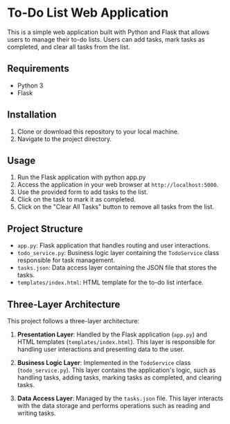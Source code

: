 # To-Do List Web Application

This is a simple web application built with Python and Flask that allows users to manage their to-do lists. Users can add tasks, mark tasks as completed, and clear all tasks from the list.

## Requirements

- Python 3
- Flask

## Installation

1. Clone or download this repository to your local machine.
2. Navigate to the project directory.

## Usage

1. Run the Flask application with python app.py
2. Access the application in your web browser at `http://localhost:5000`.
3. Use the provided form to add tasks to the list.
4. Click on the task to mark it as completed.
5. Click on the "Clear All Tasks" button to remove all tasks from the list.

## Project Structure

- `app.py`: Flask application that handles routing and user interactions.
- `todo_service.py`: Business logic layer containing the `TodoService` class responsible for task management.
- `tasks.json`: Data access layer containing the JSON file that stores the tasks.
- `templates/index.html`: HTML template for the to-do list interface.

## Three-Layer Architecture

This project follows a three-layer architecture:

1. **Presentation Layer**: Handled by the Flask application (`app.py`) and HTML templates (`templates/index.html`). This layer is responsible for handling user interactions and presenting data to the user.

2. **Business Logic Layer**: Implemented in the `TodoService` class (`todo_service.py`). This layer contains the application's logic, such as handling tasks, adding tasks, marking tasks as completed, and clearing tasks.

3. **Data Access Layer**: Managed by the `tasks.json` file. This layer interacts with the data storage and performs operations such as reading and writing tasks.

